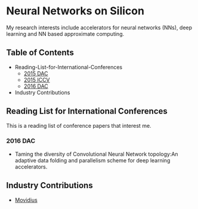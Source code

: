 # Neural Networks on SiliconMy research interests include accelerators for neural networks (NNs), deep learning and NN based approximate computing.## Table of Contents - Reading-List-for-International-Conferences   - [2015 DAC](#2015_DAC)   - [2015 ICCV](#2015_ICCV)    - [2016 DAC](#2016_DAC) - Industry Contributions## Reading List for International ConferencesThis is a reading list of conference papers that interest me.### 2016 DAC- Taming the diversity of Convolutional Neural Network topology:An adaptive data folding and parallelism scheme for deep learning accelerators. ## Industry Contributions - [Movidius](http://www.movidius.com/)